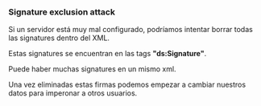 ### Signature exclusion attack

Si un servidor está muy mal configurado, podríamos intentar borrar todas las signatures dentro del XML.

Estas signatures se encuentran en las tags **"ds:Signature"**.

Puede haber muchas signatures en un mismo xml.

Una vez eliminadas estas firmas podemos empezar a cambiar nuestros datos para imperonar a otros usuarios.
